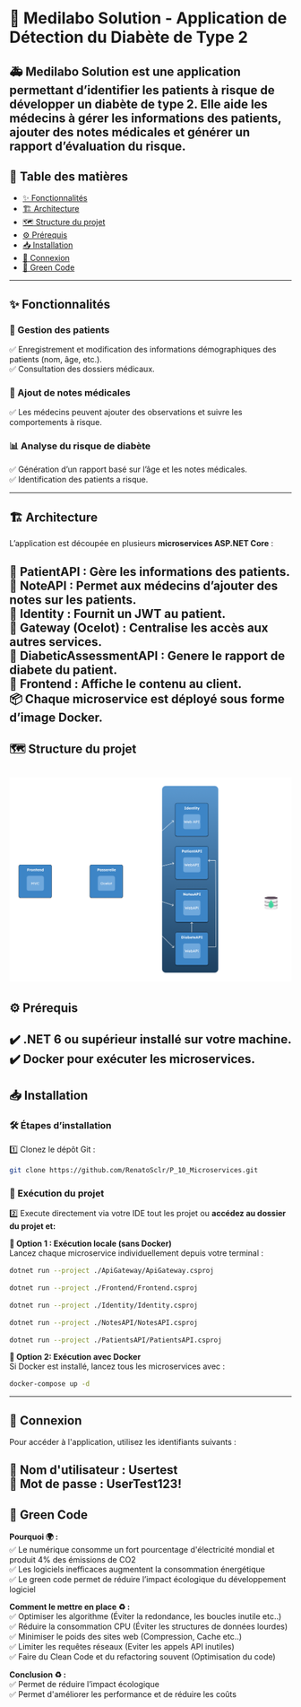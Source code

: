 # 🎯 Medilabo Solution - Application de Détection du Diabète de Type 2
**🚑 Medilabo Solution** est une application permettant d’identifier les patients à risque de développer un diabète de type 2. Elle aide les médecins à gérer les informations des patients, ajouter des notes médicales et générer un rapport d’évaluation du risque.
---
## 📖 Table des matières

- [✨ Fonctionnalités]([#-fonctionnalites])
- [🏗️ Architecture]([#-architecture])
- [🗺️ Structure du projet]([#-structure-du-projet])
- [⚙️ Prérequis]([#-prerequis])
- [📥 Installation]([#-installation])
- [🔐 Connexion]([#-connexion])
- [🌿 Green Code]([#-green-code])   
 --- 
## **✨ Fonctionnalités**

### **🏥 Gestion des patients**
✅ Enregistrement et modification des informations démographiques des patients (nom, âge, etc.).  
✅ Consultation des dossiers médicaux.

### **📝 Ajout de notes médicales**
✅ Les médecins peuvent ajouter des observations et suivre les comportements à risque.

### **📊 Analyse du risque de diabète**
✅ Génération d’un rapport basé sur l’âge et les notes médicales.  
✅ Identification des patients a risque.

---
## **🏗️ Architecture**
L’application est découpée en plusieurs **microservices ASP.NET Core** :

🔹 **PatientAPI** : Gère les informations des patients.  
🔹 **NoteAPI** : Permet aux médecins d’ajouter des notes sur les patients.  
🔹 **Identity** : Fournit un JWT au patient.  
🔹 **Gateway (Ocelot)** : Centralise les accès aux autres services.  
🔹 **DiabeticAssessmentAPI** : Genere le rapport de diabete du patient.  
🔹 **Frontend** : Affiche le contenu au client.  
**📦 Chaque microservice est déployé sous forme d’image Docker.**
---
## **🗺️ Structure du projet**

![Structure du projet](assets/structure_projet.png)
---
## **⚙️ Prérequis**
✔️ .NET 6 ou supérieur installé sur votre machine.  
✔️ Docker pour exécuter les microservices.
---
## **📥 Installation**
### **🛠️ Étapes d’installation**  
1️⃣ Clonez le dépôt Git :

```bash
git clone https://github.com/RenatoSclr/P_10_Microservices.git
```
### 🚀 Exécution du projet  
2️⃣ Execute directement via votre IDE tout les projet ou **accédez au dossier du projet et:**  

**🔹 Option 1 : Exécution locale (sans Docker)**  
Lancez chaque microservice individuellement depuis votre terminal :
```bash
dotnet run --project ./ApiGateway/ApiGateway.csproj 
```
```bash
dotnet run --project ./Frontend/Frontend.csproj
```
```bash
dotnet run --project ./Identity/Identity.csproj
```
```bash
dotnet run --project ./NotesAPI/NotesAPI.csproj
```
```bash
dotnet run --project ./PatientsAPI/PatientsAPI.csproj
```
**🔹 Option 2: Exécution avec Docker**  
Si Docker est installé, lancez tous les microservices avec :
```bash
docker-compose up -d
```
---
## **🔐 Connexion**
Pour accéder à l'application, utilisez les identifiants suivants :  

**👤 Nom d'utilisateur** : Usertest  
**🔑 Mot de passe** : UserTest123!
---
## **🌿 Green Code**
**Pourquoi 🌍 :**  
✅ Le numérique consomme un fort pourcentage d'électricité mondial et produit 4% des émissions de CO2  
✅ Les logiciels inefficaces augmentent la consommation énergétique   
✅ Le green code permet de réduire l’impact écologique du développement logiciel 

**Comment le mettre en place ♻️ :**  
✅ Optimiser les algorithme (Éviter la redondance, les boucles inutile etc..)  
✅ Réduire la consommation CPU (Éviter les structures de données lourdes)  
✅ Minimiser le poids des sites web (Compression, Cache etc..)  
✅ Limiter les requêtes réseaux (Eviter les appels API inutiles)  
✅ Faire du Clean Code et du refactoring souvent (Optimisation du code)  

**Conclusion ♻️ :**  
✅ Permet de réduire l’impact écologique   
✅ Permet d'améliorer les performance et de réduire les coûts
